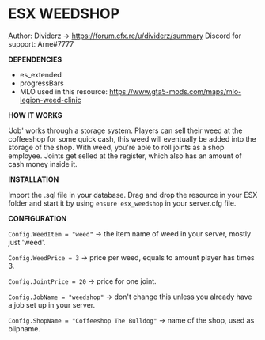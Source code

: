 # ESX WEEDSHOP
Author: Dividerz -> https://forum.cfx.re/u/dividerz/summary
Discord for support: Arne#7777

**DEPENDENCIES**

- es_extended
- progressBars
- MLO used in this resource: https://www.gta5-mods.com/maps/mlo-legion-weed-clinic

**HOW IT WORKS**

'Job' works through a storage system. Players can sell their weed at the coffeeshop for some quick cash, this weed will eventually be added into the storage of the shop. With weed, you're able to roll joints as a shop employee. Joints get selled at the register, which also has an amount of cash money inside it. 

**INSTALLATION**

Import the .sql file in your database. Drag and drop the resource in your ESX folder and start it by using ```ensure esx_weedshop``` in your server.cfg file.

**CONFIGURATION**

`Config.WeedItem = "weed"` -> the item name of weed in your server, mostly just 'weed'.

`Config.WeedPrice = 3` -> price per weed, equals to amount player has times 3.

`Config.JointPrice = 20` -> price for one joint.

`Config.JobName = "weedshop"` -> don't change this unless you already have a job set up in your server.

`Config.ShopName = "Coffeeshop The Bulldog"` -> name of the shop, used as blipname.

